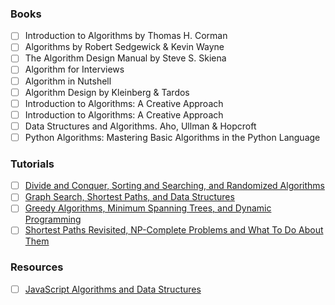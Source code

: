 ### Books
* [ ] Introduction to Algorithms by Thomas H. Corman
* [ ] Algorithms by Robert Sedgewick & Kevin Wayne
* [ ] The Algorithm Design Manual by Steve S. Skiena
* [ ] Algorithm for Interviews
* [ ] Algorithm in Nutshell
* [ ] Algorithm Design by Kleinberg & Tardos
* [ ] Introduction to Algorithms: A Creative Approach
* [ ] Introduction to Algorithms: A Creative Approach
* [ ] Data Structures and Algorithms. Aho, Ullman & Hopcroft
* [ ] Python Algorithms: Mastering Basic Algorithms in the Python Language

### Tutorials

* [ ] [Divide and Conquer, Sorting and Searching, and Randomized Algorithms](https://www.classcentral.com/course/algorithms-divide-conquer-374)
* [ ] [Graph Search, Shortest Paths, and Data Structures](https://www.classcentral.com/course/algorithms-graphs-data-structures-7354)
* [ ] [Greedy Algorithms, Minimum Spanning Trees, and Dynamic Programming](https://www.classcentral.com/course/algorithms-greedy-7350)
* [ ] [Shortest Paths Revisited, NP-Complete Problems and What To Do About Them](https://www.classcentral.com/course/algorithms-npcomplete-7351)
### Resources
* [ ] [JavaScript Algorithms and Data Structures](https://github.com/trekhleb/javascript-algorithms#readme)
